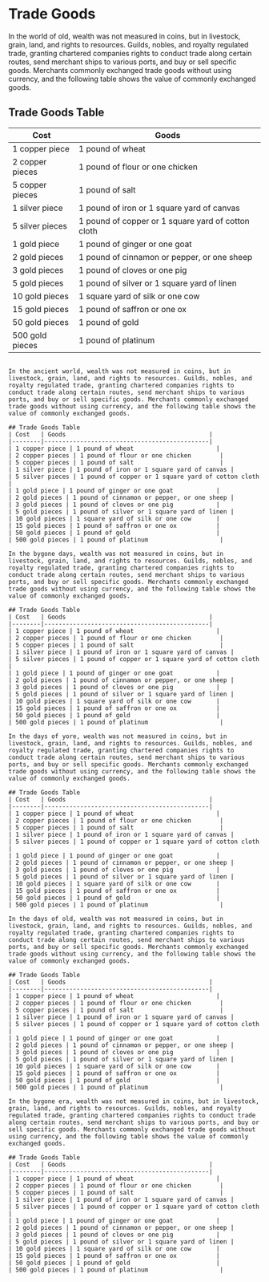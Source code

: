 # Trade Goods
In the world of old, wealth was not measured in coins, but in livestock, grain, land, and rights to resources. Guilds, nobles, and royalty regulated trade, granting chartered companies rights to conduct trade along certain routes, send merchant ships to various ports, and buy or sell specific goods. Merchants commonly exchanged trade goods without using currency, and the following table shows the value of commonly exchanged goods.

## Trade Goods Table
| Cost   | Goods                                        |
|--------|----------------------------------------------|
| 1 copper piece | 1 pound of wheat                       |
| 2 copper pieces | 1 pound of flour or one chicken        |
| 5 copper pieces | 1 pound of salt                        |
| 1 silver piece | 1 pound of iron or 1 square yard of canvas |
| 5 silver pieces | 1 pound of copper or 1 square yard of cotton cloth |
| 1 gold piece | 1 pound of ginger or one goat            |
| 2 gold pieces | 1 pound of cinnamon or pepper, or one sheep |
| 3 gold pieces | 1 pound of cloves or one pig            |
| 5 gold pieces | 1 pound of silver or 1 square yard of linen |
| 10 gold pieces | 1 square yard of silk or one cow       |
| 15 gold pieces | 1 pound of saffron or one ox           |
| 50 gold pieces | 1 pound of gold                        |
| 500 gold pieces | 1 pound of platinum                    |
```

In the ancient world, wealth was not measured in coins, but in livestock, grain, land, and rights to resources. Guilds, nobles, and royalty regulated trade, granting chartered companies rights to conduct trade along certain routes, send merchant ships to various ports, and buy or sell specific goods. Merchants commonly exchanged trade goods without using currency, and the following table shows the value of commonly exchanged goods.

## Trade Goods Table
| Cost   | Goods                                        |
|--------|----------------------------------------------|
| 1 copper piece | 1 pound of wheat                       |
| 2 copper pieces | 1 pound of flour or one chicken        |
| 5 copper pieces | 1 pound of salt                        |
| 1 silver piece | 1 pound of iron or 1 square yard of canvas |
| 5 silver pieces | 1 pound of copper or 1 square yard of cotton cloth |
| 1 gold piece | 1 pound of ginger or one goat            |
| 2 gold pieces | 1 pound of cinnamon or pepper, or one sheep |
| 3 gold pieces | 1 pound of cloves or one pig            |
| 5 gold pieces | 1 pound of silver or 1 square yard of linen |
| 10 gold pieces | 1 square yard of silk or one cow       |
| 15 gold pieces | 1 pound of saffron or one ox           |
| 50 gold pieces | 1 pound of gold                        |
| 500 gold pieces | 1 pound of platinum                    |

In the bygone days, wealth was not measured in coins, but in livestock, grain, land, and rights to resources. Guilds, nobles, and royalty regulated trade, granting chartered companies rights to conduct trade along certain routes, send merchant ships to various ports, and buy or sell specific goods. Merchants commonly exchanged trade goods without using currency, and the following table shows the value of commonly exchanged goods.

## Trade Goods Table
| Cost   | Goods                                        |
|--------|----------------------------------------------|
| 1 copper piece | 1 pound of wheat                       |
| 2 copper pieces | 1 pound of flour or one chicken        |
| 5 copper pieces | 1 pound of salt                        |
| 1 silver piece | 1 pound of iron or 1 square yard of canvas |
| 5 silver pieces | 1 pound of copper or 1 square yard of cotton cloth |
| 1 gold piece | 1 pound of ginger or one goat            |
| 2 gold pieces | 1 pound of cinnamon or pepper, or one sheep |
| 3 gold pieces | 1 pound of cloves or one pig            |
| 5 gold pieces | 1 pound of silver or 1 square yard of linen |
| 10 gold pieces | 1 square yard of silk or one cow       |
| 15 gold pieces | 1 pound of saffron or one ox           |
| 50 gold pieces | 1 pound of gold                        |
| 500 gold pieces | 1 pound of platinum                    |

In the days of yore, wealth was not measured in coins, but in livestock, grain, land, and rights to resources. Guilds, nobles, and royalty regulated trade, granting chartered companies rights to conduct trade along certain routes, send merchant ships to various ports, and buy or sell specific goods. Merchants commonly exchanged trade goods without using currency, and the following table shows the value of commonly exchanged goods.

## Trade Goods Table
| Cost   | Goods                                        |
|--------|----------------------------------------------|
| 1 copper piece | 1 pound of wheat                       |
| 2 copper pieces | 1 pound of flour or one chicken        |
| 5 copper pieces | 1 pound of salt                        |
| 1 silver piece | 1 pound of iron or 1 square yard of canvas |
| 5 silver pieces | 1 pound of copper or 1 square yard of cotton cloth |
| 1 gold piece | 1 pound of ginger or one goat            |
| 2 gold pieces | 1 pound of cinnamon or pepper, or one sheep |
| 3 gold pieces | 1 pound of cloves or one pig            |
| 5 gold pieces | 1 pound of silver or 1 square yard of linen |
| 10 gold pieces | 1 square yard of silk or one cow       |
| 15 gold pieces | 1 pound of saffron or one ox           |
| 50 gold pieces | 1 pound of gold                        |
| 500 gold pieces | 1 pound of platinum                    |

In the days of old, wealth was not measured in coins, but in livestock, grain, land, and rights to resources. Guilds, nobles, and royalty regulated trade, granting chartered companies rights to conduct trade along certain routes, send merchant ships to various ports, and buy or sell specific goods. Merchants commonly exchanged trade goods without using currency, and the following table shows the value of commonly exchanged goods.

## Trade Goods Table
| Cost   | Goods                                        |
|--------|----------------------------------------------|
| 1 copper piece | 1 pound of wheat                       |
| 2 copper pieces | 1 pound of flour or one chicken        |
| 5 copper pieces | 1 pound of salt                        |
| 1 silver piece | 1 pound of iron or 1 square yard of canvas |
| 5 silver pieces | 1 pound of copper or 1 square yard of cotton cloth |
| 1 gold piece | 1 pound of ginger or one goat            |
| 2 gold pieces | 1 pound of cinnamon or pepper, or one sheep |
| 3 gold pieces | 1 pound of cloves or one pig            |
| 5 gold pieces | 1 pound of silver or 1 square yard of linen |
| 10 gold pieces | 1 square yard of silk or one cow       |
| 15 gold pieces | 1 pound of saffron or one ox           |
| 50 gold pieces | 1 pound of gold                        |
| 500 gold pieces | 1 pound of platinum                    |

In the bygone era, wealth was not measured in coins, but in livestock, grain, land, and rights to resources. Guilds, nobles, and royalty regulated trade, granting chartered companies rights to conduct trade along certain routes, send merchant ships to various ports, and buy or sell specific goods. Merchants commonly exchanged trade goods without using currency, and the following table shows the value of commonly exchanged goods.

## Trade Goods Table
| Cost   | Goods                                        |
|--------|----------------------------------------------|
| 1 copper piece | 1 pound of wheat                       |
| 2 copper pieces | 1 pound of flour or one chicken        |
| 5 copper pieces | 1 pound of salt                        |
| 1 silver piece | 1 pound of iron or 1 square yard of canvas |
| 5 silver pieces | 1 pound of copper or 1 square yard of cotton cloth |
| 1 gold piece | 1 pound of ginger or one goat            |
| 2 gold pieces | 1 pound of cinnamon or pepper, or one sheep |
| 3 gold pieces | 1 pound of cloves or one pig            |
| 5 gold pieces | 1 pound of silver or 1 square yard of linen |
| 10 gold pieces | 1 square yard of silk or one cow       |
| 15 gold pieces | 1 pound of saffron or one ox           |
| 50 gold pieces | 1 pound of gold                        |
| 500 gold pieces | 1 pound of platinum                    |